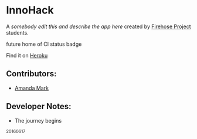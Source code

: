 # InnoHack

A _somebody edit this and describe the app here_ created by [Firehose Project](http://thefirehoseproject.com) students.

future home of CI status badge

Find it on [Heroku](https://intergalacticbattleship.herokuapp.com/)

## Contributors:
* [Amanda Mark](https://github.com/amarkpark/)

## Developer Notes:
* The journey begins

<small>20160617</small>